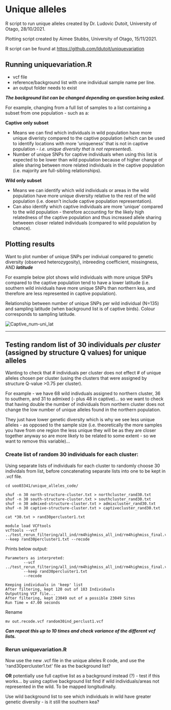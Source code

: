 # Unique alleles

R script to run unique alleles created by Dr. Ludovic Dutoit, University of Otago, 28/10/2021.

Plotting script created by Aimee Stubbs, University of Otago, 15/11/2021.

R script can be found at <https://github.com/ldutoit/uniquevariation>

## Running uniquevariation.R

- vcf file
- reference/background list with one individual sample name per line. 
- an output folder needs to exist 

***The background list can be changed depending on question being asked.***

For example, changing from a full list of samples to a list containing a subset from one population - such as a:

**Captive only subset**
- Means we can find which individuals in wild population have more unique diveristy compared to the captive population (which can be used to identify locations with more 
'uniqueness' that is not in captive population - *i.e. unique diversity that is not represented*). 
- Number of unique SNPs for captive individuals when using this list is expected to be lower than wild population because of higher change of allele sharing between more 
related individuals in the captive population (i.e. majority are full-sibling relationships).

**Wild only subset**
- Means we can identify which wild individuals or areas in the wild population have more unique diversity relative to the rest of the wild population (i.e. doesn't include 
captive population representation). 
- Can also identify which captive individuals are more 'unique' compared to the wild population - therefore accounting for the likely high relatedness of the captive population 
and thus increased allele sharing betweeen closer related individuals (compared to wild population by chance).

## Plotting results

Want to plot number of unique SNPs per indiviual compared to genetic diversity (observed heterozygosity), inbreeding coefficient, missingness, AND ***latitude***

For example below plot shows wild individuals with more unique SNPs compared to the captive population tend to have a lower latitude (i.e. southern wild inividuals have more 
unique SNPs than northern kea, and therefore are less represented in captive population).  

Relationship between number of unique SNPs per wild individual (N=135) and sampling latitude (when background list is of captive birds). Colour corresponds to sampling latitude.

![Captive_num-uni_lat](https://user-images.githubusercontent.com/85653223/146846163-1a183efa-5fae-43b5-a878-2e9025d4b543.png)

________________

## Testing random list of 30 individuals *per cluster* (assigned by structure Q values) for unique alleles

Wanting to check that # individuals per cluster does not effect # of unique alleles chosen per cluster (using the clusters that were assigned by structure Q-value >0.75 per cluster).

For example - we have 68 wild indivduals assigned to northern cluster, 36 to southern, and 31 to admixed (- plus 48 in captive)... 
so we want to check that having double the number of individuals from northern cluster does not change the low number of unique alleles found in the northern population. 

They just have lower genetic diversity which is why we see less unique alleles - as opposed to the sample size (i.e. theoretically the more samples you have from one region the less
unique they will be as they are closer together anyway so are more likely to be related to some extent - so we want to remove this variable)...

### Create list of random 30 individuals for each cluster:

Using separate lists of individuals for each cluster to randomly choose 30 individals from list, before concatenating separate lists into one to be kept in .vcf file.

```
cd uoo03341/unique_alleles_code/

shuf -n 30 north-structure-cluster.txt > northcluster_rand30.txt
shuf -n 30 south-structure-cluster.txt > southcluster_rand30.txt
shuf -n 30 admixed-structure-cluster.txt > admixcluster_rand30.txt
shuf -n 30 captive-structure-cluster.txt > captivecluster_rand30.txt

cat *30.txt > rand30percluster1.txt

module load VCFtools
vcftools --vcf ../test_rerun_filtering/all_ind/rm4highmiss_all_ind/rm4highmiss_final.vcf --keep rand30percluster1.txt --recode
```
Prints below output:
```
Parameters as interpreted:
        --vcf ../test_rerun_filtering/all_ind/rm4highmiss_all_ind/rm4highmiss_final.vcf
        --keep rand30percluster1.txt
        --recode

Keeping individuals in 'keep' list
After filtering, kept 120 out of 183 Individuals
Outputting VCF file...
After filtering, kept 23049 out of a possible 23049 Sites
Run Time = 47.00 seconds
```
Rename
```
mv out.recode.vcf random30ind_perclust1.vcf
```

***Can repeat this up to 10 times and check variance of the different vcf lists.***

### Rerun uniquevariation.R

Now use the new .vcf file in the unique alleles R code, and use the 'rand30percluster1.txt' file as the background list? 

**OR** potentially use full captive list as a background instead (?) - test if this works... by using captive background list find if wild individuals/areas not represented
in the wild. To be mapped longitudinally.

Use wild background list to see which individuals in wild have greater genetic diversity - is it still the southern kea?
